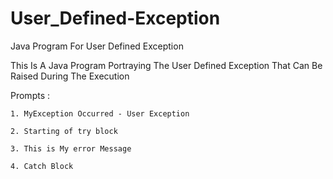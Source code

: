 # User_Defined-Exception
Java Program For User Defined Exception

This Is A Java Program Portraying The User Defined Exception That Can Be Raised During The Execution

Prompts :

    1. MyException Occurred - User Exception

    2. Starting of try block

    3. This is My error Message

    4. Catch Block
